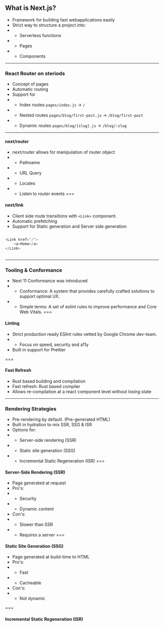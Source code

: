 ## What is Next.js?

* Framework for building fast webapplications easily
* Strict way to structure a project into:
* * Serverless functions
* * Pages
* * Components

---

### React Router on steriods
* Concept of pages
* Automatic routing
* Support for
* * Index routes `pages/index.js` -> `/`
* * Nested routes  `pages/blog/first-post.js` -> `/blog/first-post`
* * Dynamic routes `pages/blog/[slug].js` -> `/blog/:slug`

---

#### next/router
* next/router allows for manipulation of router object
* * Pathname
* * URL Query
* * Locales
* * Listen to router events
===

#### next/link
* Client side route transitions with `<Link>` component.
* Automatic prefetching
* Support for Static generation and Server side generation

```js

<Link href="/">
    <a>Home</a>
</Link>
 
```
---

### Tooling & Conformance
* Next 11 Conformance was introduced
* * Conformance: A system that provides carefully crafted solutions to support optimal UX.
* * Simple terms: A set of eslint rules to improve performance and Core Web Vitals. 
===

#### Linting
* Strict production ready ESlint rules vetted by Google Chrome dev-team. 
* * Focus on speed, security and a11y
* Built in support for Prettier

===

#### Fast Refresh
* Rust based building and compilation
* Fast refresh: Rust based compiler
* Allows re-compilation at a react component level without losing state
---

### Rendering Strategies
* Pre-rendering by default. (Pre-generated HTML)
* Built in hydration to mix SSR, SSG & ISR
* Options for:
* * Server-side rendering (SSR)
* * Static site generation (SSG)
* * Incremental Static Regeneration (ISR)
===

#### Server-Side Rendering (SSR)
* Page generated at request
* Pro's:
* * Security
* * Dynamic content
* Con's:
* * Slower than SSR
* * Requires a server 
===

#### Static Site Generation (SSG)
* Page generated at build-time to HTML
* Pro's:
* * Fast
* * Cacheable
* Con's: 
* * Not dynamic

===

#### Incremental Static Regeneration (ISR)